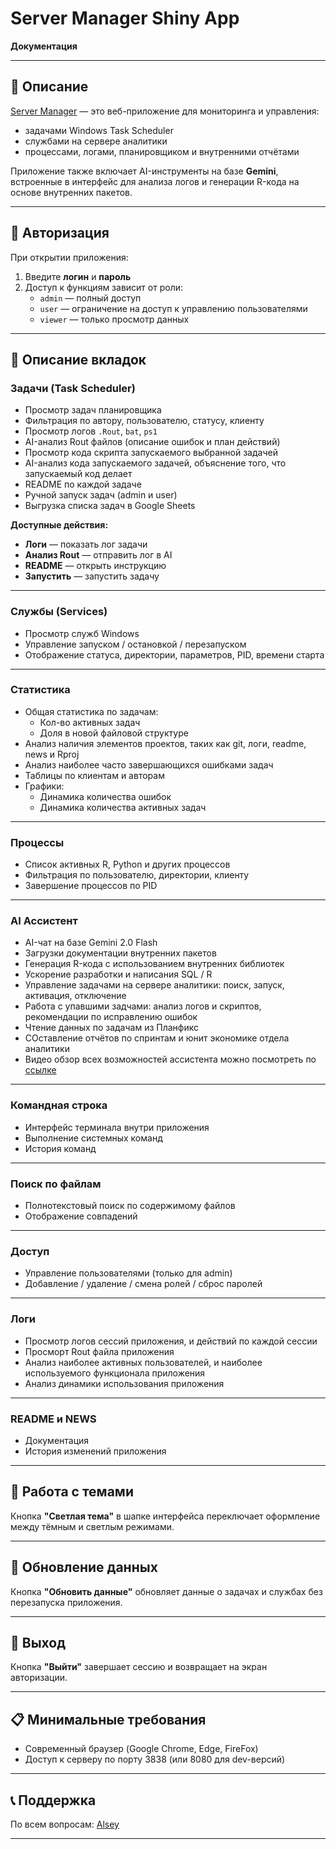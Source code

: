 # Server Manager Shiny App  
**Документация**

---

## 📖 Описание  

[Server Manager](http://94.130.22.47/) — это веб-приложение для мониторинга и управления:

- задачами Windows Task Scheduler  
- службами на сервере аналитики  
- процессами, логами, планировщиком и внутренними отчётами  

Приложение также включает AI-инструменты на базе **Gemini**, встроенные в интерфейс для анализа логов и генерации R-кода на основе внутренних пакетов.

---

## 🔐 Авторизация  

При открытии приложения:

1. Введите **логин** и **пароль**
2. Доступ к функциям зависит от роли:
   - `admin` — полный доступ
   - `user` — ограничение на доступ к управлению пользователями
   - `viewer` — только просмотр данных  

---

## 📑 Описание вкладок  

### **Задачи (Task Scheduler)**  

- Просмотр задач планировщика
- Фильтрация по автору, пользователю, статусу, клиенту
- Просмотр логов `.Rout`, `bat`, `ps1`
- AI-анализ Rout файлов (описание ошибок и план действий)
- Просмотр кода скрипта запускаемого выбранной задачей
- AI-анализ кода запускаемого задачей, объяснение того, что запускаемый код делает
- README по каждой задаче
- Ручной запуск задач (admin и user)
- Выгрузка списка задач в Google Sheets

**Доступные действия:**

- **Логи** — показать лог задачи  
- **Анализ Rout** — отправить лог в AI  
- **README** — открыть инструкцию  
- **Запустить** — запустить задачу  

---

### **Службы (Services)**  

- Просмотр служб Windows
- Управление запуском / остановкой / перезапуском  
- Отображение статуса, директории, параметров, PID, времени старта  

---

### **Статистика**

- Общая статистика по задачам:
  - Кол-во активных задач
  - Доля в новой файловой структуре
- Анализ наличия элементов проектов, таких как git, логи, readme, news и Rproj
- Анализ наиболее часто завершающихся ошибками задач
- Таблицы по клиентам и авторам
- Графики:
  - Динамика количества ошибок
  - Динамика количества активных задач  

---

### **Процессы**

- Список активных R, Python и других процессов
- Фильтрация по пользователю, директории, клиенту  
- Завершение процессов по PID  

---

### **AI Ассистент**

- AI-чат на базе Gemini 2.0 Flash  
- Загрузки документации внутренних пакетов  
- Генерация R-кода с использованием внутренних библиотек  
- Ускорение разработки и написания SQL / R  
- Управление задачами на сервере аналитики: поиск, запуск, активация, отключение
- Работа с упавшими задчами: анализ логов и скриптов, рекомендации по исправлению ошибок
- Чтение данных по задачам из Планфикс
- СОставление отчётов по спринтам и юнит экономике отдела аналитики
- Видео обзор всех возможностей ассистента можно посмотреть по [ссылке](https://youtu.be/sQRPMJYIxMA)

---

### **Командная строка**

- Интерфейс терминала внутри приложения  
- Выполнение системных команд  
- История команд  

---

### **Поиск по файлам**

- Полнотекстовый поиск по содержимому файлов  
- Отображение совпадений  

---

### **Доступ**

- Управление пользователями (только для admin)
- Добавление / удаление / смена ролей / сброс паролей  

---

### **Логи**

- Просмотр логов сессий приложения, и действий по каждой сессии
- Просморт Rout файла приложения
- Анализ наиболее активных пользователей, и наиболее используемого функционала приложения
- Анализ динамики использования приложения

---

### **README и NEWS**

- Документация  
- История изменений приложения  

---

## 🎨 Работа с темами  

Кнопка **"Светлая тема"** в шапке интерфейса переключает оформление между тёмным и светлым режимами.

---

## 🔄 Обновление данных  

Кнопка **"Обновить данные"** обновляет данные о задачах и службах без перезапуска приложения.

---

## 🚪 Выход  

Кнопка **"Выйти"** завершает сессию и возвращает на экран авторизации.

---

## 📋 Минимальные требования  

- Современный браузер (Google Chrome, Edge, FireFox)
- Доступ к серверу по порту 3838 (или 8080 для dev-версий)

---

## 📞 Поддержка  

По всем вопросам: [Alsey](https://t.me/AlexeySeleznev)

---

